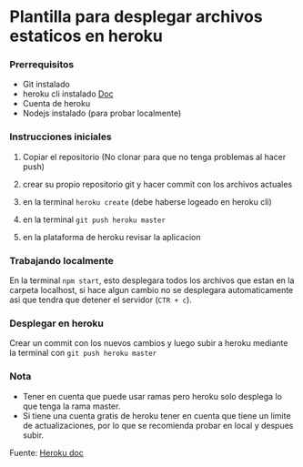# Plantilla para desplegar archivos estaticos en heroku

### Prerrequisitos

  - Git instalado
  - heroku cli instalado [Doc](https://devcenter.heroku.com/articles/heroku-cli)
  - Cuenta de heroku
  - Nodejs instalado (para probar localmente)

### Instrucciones iniciales

1. Copiar el repositorio (No clonar para que no tenga problemas al hacer push)

2. crear su propio repositorio git y hacer commit con los archivos actuales

3. en la terminal `heroku create` (debe haberse logeado en heroku cli)

4. en la terminal `git push heroku master`

5. en la plataforma de heroku revisar la aplicacion

### Trabajando localmente

En la terminal `npm start`, esto desplegara todos los archivos que estan en la carpeta localhost, si hace algun cambio no se desplegara automaticamente asi que tendra que detener el servidor (`CTR + c`).

### Desplegar en heroku

Crear un commit con los nuevos cambios y luego subir a heroku mediante la terminal con `git push heroku master`

### Nota

  - Tener en cuenta que puede usar ramas pero heroku solo desplega lo que tenga la rama master.
  - Si tiene una cuenta gratis de heroku tener en cuenta que tiene un limite de actualizaciones, por lo que se recomienda probar en local y despues subir.


Fuente: [Heroku doc](https://www.heroku.com/nodejs)
